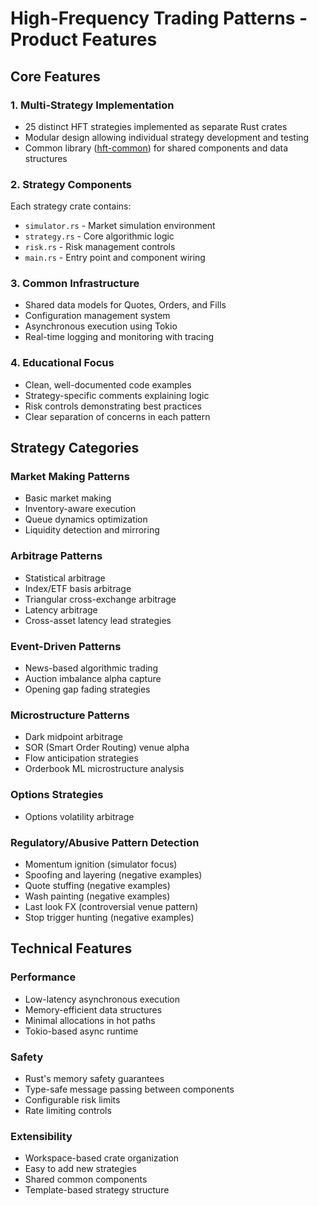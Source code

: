 # High-Frequency Trading Patterns - Product Features

## Core Features

### 1. Multi-Strategy Implementation
- 25 distinct HFT strategies implemented as separate Rust crates
- Modular design allowing individual strategy development and testing
- Common library ([hft-common](file:///c%3A/Users/RMT/Documents/vscodium/Master-Test-Cases-Rust/high-frequency-trading-patterns/crates/hft-common/src/lib.rs)) for shared components and data structures

### 2. Strategy Components
Each strategy crate contains:
- `simulator.rs` - Market simulation environment
- `strategy.rs` - Core algorithmic logic
- `risk.rs` - Risk management controls
- `main.rs` - Entry point and component wiring

### 3. Common Infrastructure
- Shared data models for Quotes, Orders, and Fills
- Configuration management system
- Asynchronous execution using Tokio
- Real-time logging and monitoring with tracing

### 4. Educational Focus
- Clean, well-documented code examples
- Strategy-specific comments explaining logic
- Risk controls demonstrating best practices
- Clear separation of concerns in each pattern

## Strategy Categories

### Market Making Patterns
- Basic market making
- Inventory-aware execution
- Queue dynamics optimization
- Liquidity detection and mirroring

### Arbitrage Patterns
- Statistical arbitrage
- Index/ETF basis arbitrage
- Triangular cross-exchange arbitrage
- Latency arbitrage
- Cross-asset latency lead strategies

### Event-Driven Patterns
- News-based algorithmic trading
- Auction imbalance alpha capture
- Opening gap fading strategies

### Microstructure Patterns
- Dark midpoint arbitrage
- SOR (Smart Order Routing) venue alpha
- Flow anticipation strategies
- Orderbook ML microstructure analysis

### Options Strategies
- Options volatility arbitrage

### Regulatory/Abusive Pattern Detection
- Momentum ignition (simulator focus)
- Spoofing and layering (negative examples)
- Quote stuffing (negative examples)
- Wash painting (negative examples)
- Last look FX (controversial venue pattern)
- Stop trigger hunting (negative examples)

## Technical Features

### Performance
- Low-latency asynchronous execution
- Memory-efficient data structures
- Minimal allocations in hot paths
- Tokio-based async runtime

### Safety
- Rust's memory safety guarantees
- Type-safe message passing between components
- Configurable risk limits
- Rate limiting controls

### Extensibility
- Workspace-based crate organization
- Easy to add new strategies
- Shared common components
- Template-based strategy structure